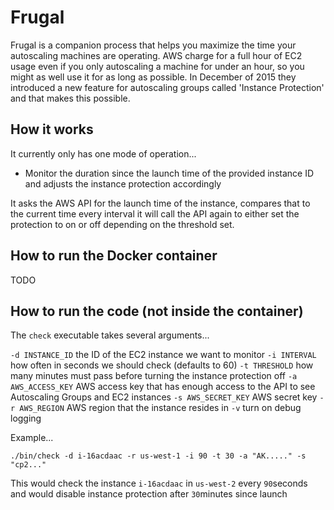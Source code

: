 # Frugal

Frugal is a companion process that helps you maximize the time your autoscaling machines are operating. AWS charge for a full hour of EC2 usage even if you only autoscaling a machine for under an hour, so you might as well use it for as long as possible. In December of 2015 they introduced a new feature for autoscaling groups called 'Instance Protection' and that makes this possible.

## How it works

It currently only has one mode of operation...

  * Monitor the duration since the launch time of the provided instance ID and adjusts the instance protection accordingly

It asks the AWS API for the launch time of the instance, compares that to the current time every interval it will call the API again to either set the protection to on or off depending on the threshold set.

## How to run the Docker container

TODO

## How to run the code (not inside the container)

The `check` executable takes several arguments...

`-d INSTANCE_ID` the ID of the EC2 instance we want to monitor
`-i INTERVAL` how often in seconds we should check (defaults to 60)
`-t THRESHOLD` how many minutes must pass before turning the instance protection off
`-a AWS_ACCESS_KEY` AWS access key that has enough access to the API to see Autoscaling Groups and EC2 instances
`-s AWS_SECRET_KEY` AWS secret key
`-r AWS_REGION` AWS region that the instance resides in
`-v` turn on debug logging

Example...

`./bin/check -d i-16acdaac -r us-west-1 -i 90 -t 30 -a "AK....." -s "cp2..."`

This would check the instance `i-16acdaac` in `us-west-2` every `90`seconds and would disable instance protection after `30`minutes since launch
